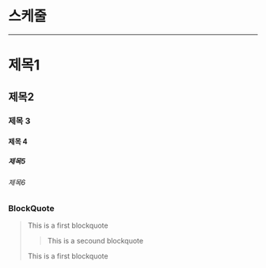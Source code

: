 # 스케줄

---

# 제목1

## 제목2

### 제목 3

#### 제목 4

##### 제목5

###### 제목6

### BlockQuote

> This is a first blockquote
>
> > This is a secound blockquote
>
> This is a first blockquote
